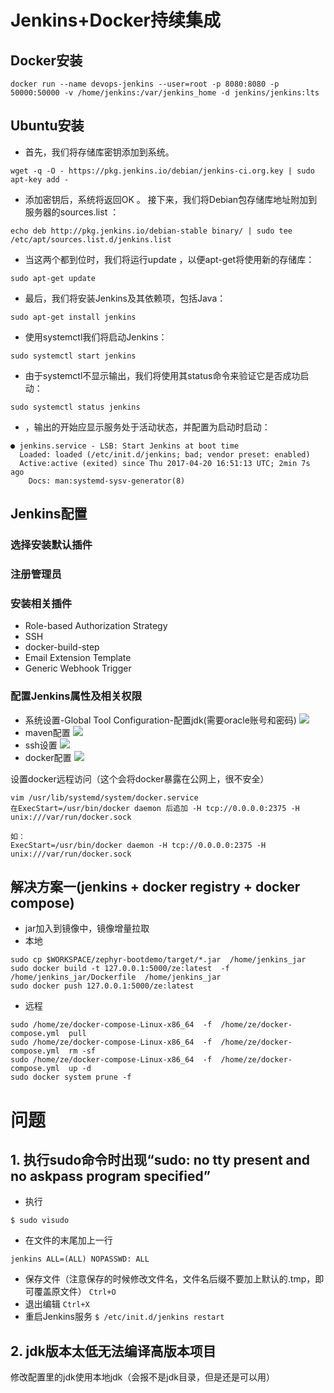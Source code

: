 # Jenkins+Docker持续集成

## Docker安装
```
docker run --name devops-jenkins --user=root -p 8080:8080 -p 50000:50000 -v /home/jenkins:/var/jenkins_home -d jenkins/jenkins:lts
```

## Ubuntu安装
* 首先，我们将存储库密钥添加到系统。
```
wget -q -O - https://pkg.jenkins.io/debian/jenkins-ci.org.key | sudo apt-key add -
```

* 添加密钥后，系统将返回OK 。 接下来，我们将Debian包存储库地址附加到服务器的sources.list ：
```
echo deb http://pkg.jenkins.io/debian-stable binary/ | sudo tee /etc/apt/sources.list.d/jenkins.list
```

* 当这两个都到位时，我们将运行update ，以便apt-get将使用新的存储库：
```
sudo apt-get update
```

* 最后，我们将安装Jenkins及其依赖项，包括Java：
```
sudo apt-get install jenkins
```

* 使用systemctl我们将启动Jenkins：
```
sudo systemctl start jenkins
```

* 由于systemctl不显示输出，我们将使用其status命令来验证它是否成功启动：
```
sudo systemctl status jenkins
```

* ，输出的开始应显示服务处于活动状态，并配置为启动时启动：
```
● jenkins.service - LSB: Start Jenkins at boot time
  Loaded: loaded (/etc/init.d/jenkins; bad; vendor preset: enabled)
  Active:active (exited) since Thu 2017-04-20 16:51:13 UTC; 2min 7s ago
    Docs: man:systemd-sysv-generator(8)
```





## Jenkins配置
### 选择安装默认插件
### 注册管理员
### 安装相关插件
* Role-based Authorization Strategy
* SSH	 
* docker-build-step	 
* Email Extension Template
* Generic Webhook Trigger

### 配置Jenkins属性及相关权限
* 系统设置-Global Tool Configuration-配置jdk(需要oracle账号和密码)
![](https://i.loli.net/2019/08/12/WtNRs42O3gbmfUu.png)
* maven配置
![](https://i.loli.net/2019/08/12/zGWL8af2qi4uK1o.png)
* ssh设置
![](https://i.loli.net/2019/08/12/oXgSYya6iRr1uQ7.png)
* docker配置
![](https://i.loli.net/2019/08/12/s2AP6bSHwnDhQ8j.png)

设置docker远程访问（这个会将docker暴露在公网上，很不安全）
```
vim /usr/lib/systemd/system/docker.service
在ExecStart=/usr/bin/docker daemon 后追加 -H tcp://0.0.0.0:2375 -H unix:///var/run/docker.sock

如：
ExecStart=/usr/bin/docker daemon -H tcp://0.0.0.0:2375 -H unix:///var/run/docker.sock
```



## 解决方案一(jenkins + docker registry + docker compose)
* jar加入到镜像中，镜像增量拉取
* 本地
```
sudo cp $WORKSPACE/zephyr-bootdemo/target/*.jar  /home/jenkins_jar
sudo docker build -t 127.0.0.1:5000/ze:latest  -f /home/jenkins_jar/Dockerfile  /home/jenkins_jar
sudo docker push 127.0.0.1:5000/ze:latest
```

* 远程
```
sudo /home/ze/docker-compose-Linux-x86_64  -f  /home/ze/docker-compose.yml  pull
sudo /home/ze/docker-compose-Linux-x86_64  -f  /home/ze/docker-compose.yml  rm -sf
sudo /home/ze/docker-compose-Linux-x86_64  -f  /home/ze/docker-compose.yml  up -d
sudo docker system prune -f
```







# 问题 
## 1. 执行sudo命令时出现“sudo: no tty present and no askpass program specified”

* 执行
```
$ sudo visudo
```
* 在文件的末尾加上一行 
```
jenkins ALL=(ALL) NOPASSWD: ALL
```

* 保存文件（注意保存的时候修改文件名，文件名后缀不要加上默认的.tmp，即可覆盖原文件） 
```Ctrl+O```
* 退出编辑 
```Ctrl+X```
* 重启Jenkins服务 
```$ /etc/init.d/jenkins restart```

## 2. jdk版本太低无法编译高版本项目

修改配置里的jdk使用本地jdk（会报不是jdk目录，但是还是可以用）

